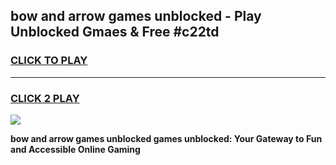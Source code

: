 
## bow and arrow games unblocked - Play Unblocked Gmaes & Free #c22td
<h3>
<a href="https://premium.freeplayer.one?title=bow_and_arrow_games_unblocked&ref=01M">CLICK TO PLAY</a></h3>
<hr>

<h3>
<a href="https://premium.freeplayer.one?title=bow_and_arrow_games_unblocked&ref=01M">CLICK 2 PLAY</a>
  
</h3>

<a href="https://premium.freeplayer.one?title=bow_and_arrow_games_unblocked&ref=01M"><img src="https://clearcache.store/games.png"></a>


**bow and arrow games unblocked games unblocked: Your Gateway to Fun and Accessible Online Gaming**
